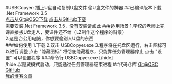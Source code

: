 #USBCopyer: 插上U盘自动复制U盘文件
偷U盘文件的神器
##已编译版本下载
.Net Framework 3.5       
[点击从Git@OSC下载](https://git.oschina.net/kenvix/USBCopyer/raw/master/USBCopyer/bin/Release/USBCopyer.exe)         [点击从GitHub下载](https://github.com/kenvix/USBCopyer/blob/master/USBCopyer/bin/Release/USBCopyer.exe?raw=true)           
需要安装.Net Framework 3.5，[没有安装请点此](https://download.microsoft.com/download/7/0/3/703455ee-a747-4cc8-bd3e-98a615c3aedb/dotNetFx35setup.exe)
###适用场景
1.学校的老师上完课直接拔U盘走人，要课件还不给（LZ制作这个程序的背景）         
2.这是台公用电脑，你想要偷别人U盘的东西         
###如何使用
1.下载
2.双击 USBCopyer.exe
3.程序将在托盘区运行，右击图标可以进行调整
  点击 "隐藏图标" 将彻底隐藏程序，只能靠任务管理器停止
  点击 "设置" 可以设置程序
###命令行
USBCopyer.exe [/hide]           
   /hide     以隐藏模式启动，只能通过任务管理器结束进程
##代码仓库
[Git@OSC](https://git.oschina.net/kenvix/USBCopyer) [GitHub](https://github.com/kenvix/USBCopyer)            
[我的博客文章](https://zhizhe8.net/?p=86)